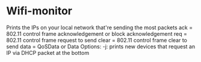 Wifi-monitor
============

Prints the IPs on your local network that're sending the most packets  ack = 802.11 control frame acknowledgement or block acknowledgement  req = 802.11 control frame request to send  clear = 802.11 control frame clear to send  data = QoSData or Data  Options:  -j: prints new devices that request an IP via DHCP packet at the bottom
